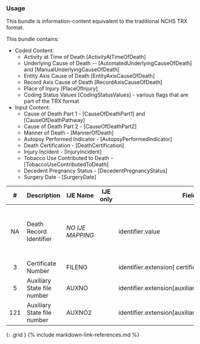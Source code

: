 ### Usage
This bundle is information-content equivalent to the traditional NCHS TRX format.

  This bundle contains:
  * Coded Content:
    * Activity at Time of Death [ActivityAtTimeOfDeath]
    * Underlying Cause of Death -- [AutomatedUnderlyingCauseOfDeath] and [ManualUnderlyingCauseOfDeath]
    * Entity Axis Cause of Death [EntityAxisCauseOfDeath]
    * Record Axis Cause of Death [RecordAxisCauseOfDeath]
    * Place of Injury [PlaceOfInjury]
    * Coding Status Values [CodingStatusValues] - various flags that are part of the TRX format
  * Input Content:
    * Cause of Death Part 1 - [CauseOfDeathPart1] and [CauseOfDeathPathway]
    * Cause of Death Part 2 - [CauseOfDeathPart2]
    * Manner of Death - [MannerOfDeath]
    * Autopsy Performed Indicator - [AutopsyPerformedIndicator]
    * Death Certification - [DeathCertification]
    * Injury Incident - [InjuryIncident]
    * Tobacco Use Contributed to Death - [TobaccoUseContributedToDeath]
    * Decedent Pregnancy Status - [DecedentPregnancyStatus]
    * Surgery Date - [SurgeryDate]
     

| **#** |  **Description**   |  **IJE Name**   | IJE only |  **Field**  |  **Type**  | **Value Set**  |
| :---------: | ------------- | ------------ | :----------: |---------- | -------- | -------- |
| NA | Death Record Identifier | *NO IJE MAPPING*| |identifier.value | string(12) | YYYYJJNNNNNN,  YYYY = death year JJ = jurisdiction  and NNNNNN = certificate number | 
| 3 | Certificate Number | FILENO| |identifier.extension[ certificateNumber].value | string(6) | - | 
| 5 | Auxiliary State file number | AUXNO| |identifier.extension[auxiliaryStateIdentifier1].value | string(12) | - | 
| 121 | Auxiliary State file number | AUXNO2| |identifier.extension[auxiliaryStateIdentifier2].value | string(12) | - | 
{: .grid }
{% include markdown-link-references.md %}
